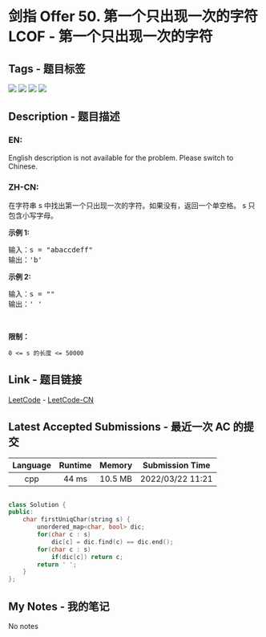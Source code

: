 
# 剑指 Offer 50. 第一个只出现一次的字符  LCOF - 第一个只出现一次的字符

## Tags - 题目标签

 <img src="https://img.shields.io/badge/Queue-队列-blue.svg">   <img src="https://img.shields.io/badge/Hash Table-哈希表-blue.svg">   <img src="https://img.shields.io/badge/String-字符串-blue.svg">   <img src="https://img.shields.io/badge/Counting-计数-blue.svg">  


## Description - 题目描述

### EN:
English description is not available for the problem. Please switch to Chinese.

### ZH-CN:
<p>在字符串 s 中找出第一个只出现一次的字符。如果没有，返回一个单空格。 s 只包含小写字母。</p>

<p><strong>示例 1:</strong></p>

<pre>
输入：s = "abaccdeff"
输出：'b'
</pre>

<p><strong>示例 2:</strong></p>

<pre>
输入：s = "" 
输出：' '
</pre>

<p>&nbsp;</p>

<p><strong>限制：</strong></p>

<p><code>0 &lt;= s 的长度 &lt;= 50000</code></p>



## Link - 题目链接

[LeetCode](https://leetcode.com/problems/di-yi-ge-zhi-chu-xian-yi-ci-de-zi-fu-lcof/description/)  -  [LeetCode-CN](https://leetcode.cn/problems/di-yi-ge-zhi-chu-xian-yi-ci-de-zi-fu-lcof/description/)
## Latest Accepted Submissions - 最近一次 AC 的提交


| Language | Runtime | Memory | Submission Time |
|:---:|:---:|:---:|:---:|
| cpp  | 44 ms | 10.5 MB | 2022/03/22 11:21 |

```cpp

class Solution {
public:
    char firstUniqChar(string s) {
        unordered_map<char, bool> dic;
        for(char c : s)
            dic[c] = dic.find(c) == dic.end();
        for(char c : s)
            if(dic[c]) return c;
        return ' ';
    }
};


```
## My Notes - 我的笔记


No notes

